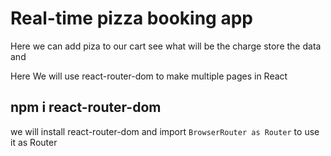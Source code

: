 # Real-time pizza booking app
Here we can add piza to our cart see what will be the charge store the data and 

Here We will use react-router-dom to make multiple pages in React

##  npm i react-router-dom
we will install react-router-dom and import `BrowserRouter as Router` to use it as Router

